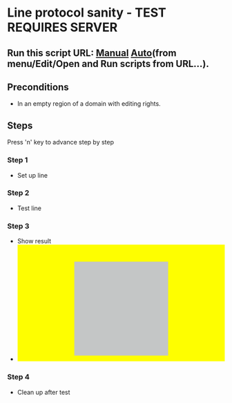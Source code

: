 # Line protocol sanity - TEST REQUIRES SERVER
## Run this script URL: [Manual](./test.js?raw=true)   [Auto](./testAuto.js?raw=true)(from menu/Edit/Open and Run scripts from URL...).

## Preconditions
- In an empty region of a domain with editing rights.

## Steps
Press 'n' key to advance step by step

### Step 1
- Set up line
### Step 2
- Test line
### Step 3
- Show result
- ![](./ExpectedImage_00000.png)
### Step 4
- Clean up after test
